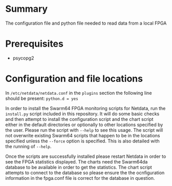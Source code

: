 # Summary

The configuration file and python file needed to read data from a local
FPGA


# Prerequisites

- psycopg2


# Configuration and file locations

In `/etc/netdata/netdata.conf` in the `plugins` section the following line should be present: `python.d = yes`  

In order to install the Swarm64 FPGA monitoring scripts for Netdata, run the `install.py` script included in
this repository. It will do some basic checks and then attempt to install the configuration script and the
chart script either in the default directories or optionally to other locations specified by the user.
Please run the script with `--help` to see this usage.
The script will not overwrite existing Swarm64 scripts that happen to be in the locations specified unless the
`--force` option is specified. This is also detailed with the running of `--help`.

Once the scripts are successfully installed please restart Netdata in order to see the FPGA statistics displayed.
The charts need the Swarm64da database to be available in order to get the statistics. The chart script attempts
to connect to the database so please ensure the the ocnfiguration information in the fpga.conf file is correct
for the database in question.
